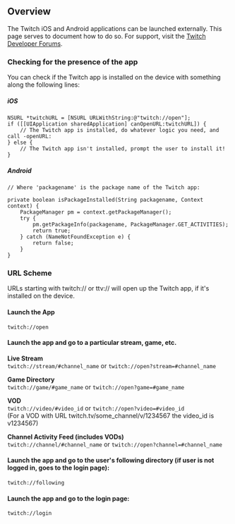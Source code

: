 ## Overview

The Twitch iOS and Android applications can be launched externally. This page serves to document how to do so. For support, visit the [Twitch Developer Forums][].

[Twitch Developer Forums]: http://discuss.dev.twitch.tv

### Checking for the presence of the app
You can check if the Twitch app is installed on the device with something along the following lines:

##### iOS
    NSURL *twitchURL = [NSURL URLWithString:@"twitch://open"];
    if ([[UIApplication sharedApplication] canOpenURL:twitchURL]) {
        // The Twitch app is installed, do whatever logic you need, and call -openURL:
    } else {
        // The Twitch app isn't installed, prompt the user to install it!
    }
    
##### Android
    // Where 'packagename' is the package name of the Twitch app:
    
    private boolean isPackageInstalled(String packagename, Context context) {
        PackageManager pm = context.getPackageManager();
        try {
            pm.getPackageInfo(packagename, PackageManager.GET_ACTIVITIES);
            return true;
        } catch (NameNotFoundException e) {
            return false;
        }
    }
    
### URL Scheme
URLs starting with twitch:// or ttv:// will open up the Twitch app, if it's installed on the device. 

#### Launch the App

    twitch://open
    
#### Launch the app and go to a particular stream, game, etc.
   **Live Stream**  
        `twitch://stream/#channel_name` or `twitch://open?stream=#channel_name`  
        
   **Game Directory**  
        `twitch://game/#game_name` or `twitch://open?game=#game_name`  
        
   **VOD**  
        `twitch://video/#video_id` or `twitch://open?video=#video_id`  
        (For a VOD with URL twitch.tv/some_channel/v/1234567 the video_id is v1234567)  
        
   **Channel Activity Feed (includes VODs)**  
        `twitch://channel/#channel_name` or `twitch://open?channel=#channel_name`  


#### Launch the app and go to the user's following directory (if user is not logged in, goes to the login page):

    twitch://following

#### Launch the app and go to the login page:

    twitch://login


